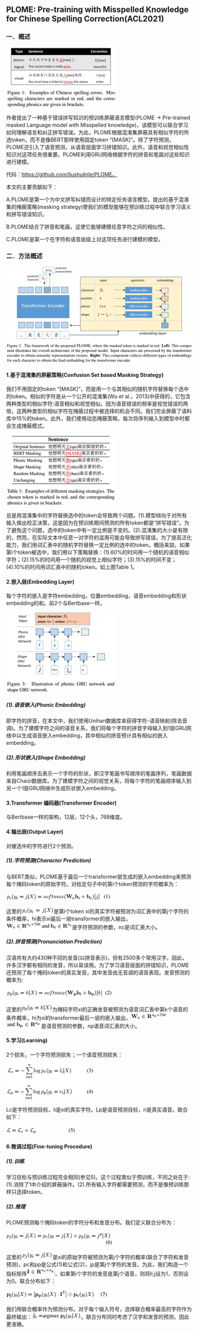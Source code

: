 ## PLOME: Pre-training with Misspelled Knowledge for Chinese Spelling Correction(ACL2021)
### 一．概述
![](./1.png)

作者提出了一种基于错误拼写知识的预训练屏蔽语言模型(PLOME -> Pre-trained masked Language model with Misspelled knowledge)，该模型可以联合学习如何理解语言和纠正拼写错误。为此，PLOME根据混淆集屏蔽具有相似字符的所选token，而不是像BERT那样使用固定token “[MASK]”。除了字符预测，PLOME还引入了语音预测，从语音层面学习拼错知识。此外，语音和视觉相似性知识对这项任务很重要。PLOME利用GRU网络根据字符的拼音和笔画对这些知识进行建模。

代码：https://github.com/liushulinle/PLOME。

本文的主要贡献如下：

A.PLOME是第一个为中文拼写纠错而设计的特定任务语言模型。提出的基于混淆集的掩蔽策略(masking strategy)使我们的模型能够在预训练过程中联合学习语义和拼写错误知识。

B.PLOME结合了拼音和笔画，这使它能够建模任意字符之间的相似性。

C.PLOME是第一个在字符和语音层级上对这项任务进行建模的模型。
### 二．方法概述
![](./2.png)
#### 1.基于混淆集的屏蔽策略(Confusion Set based Masking Strategy)
我们不用固定的token “[MASK]”，而是用一个与其相似的随机字符替换每个选中的token。相似的字符是从一个公开的混淆集(Wu et al.，2013)中获得的，它包含两种类型的相似字符:语音相似和视觉相似。因为语音错误的频率是视觉错误的两倍，这两种类型的相似字符在掩蔽过程中被选择的机会不同。我们完全屏蔽了语料库中15%的token。此外，我们使用动态掩蔽策略，每次将序列输入到模型中时都会生成掩蔽模式。

![](./3.png)

总是用混淆集中的字符替换选中的token会导致两个问题。(1).模型倾向于对所有输入做出校正决策，这是因为在预训练期间预测的所有token都是“拼写错误”。为了避免这个问题，选中的token中有一定比例是不变的。(2).混淆集的大小是有限的，然而，在实际文本中任意一对字符的滥用可能会导致拼写错误。为了提高泛化能力，我们用词汇表中的随机字符替换一定比例的选中的token。概括来説，如果第i个token被选中，我们用以下策略替换：(1).60%的时间用一个随机的语音相似字符；(2).15%的时间用一个随机的视觉上相似字符；(3).15%的时间不变；(4).10%的时间用词汇表中的随机token。如上图Table 1。
#### 2.嵌入层(Embedding Layer)
每个字符的嵌入是字符embedding，位置embedding，语音embedding和形状embedding的和。前2个与Bertbase一样。

![](./4.png)
##### (1).语音嵌入(Phonic Embedding)
即字符的拼音，在本文中，我们使用Unihan数据库来获得字符-语音映射(除去音调)。为了建模字符之间的语音关系，我们将每个字符的拼音字母输入到1层GRU网络中以生成语音嵌入embedding，其中相似的拼音预计具有相似的嵌入embedding。
##### (2).形状嵌入(Shape Embedding)
利用笔画顺序去表示一个字符的形状，即汉字笔画书写顺序的笔画序列，笔画数据来自Chaizi数据库。为了建模字符之间的视觉关系，将每个字符的笔画顺序输入到另一个1层GRU网络中生成形状嵌入embedding。
#### 3.Transformer 编码器(Transformer Encoder)
与Bertbase一样的架构，12层，12个头，768维度。
#### 4.输出层(Output Layer)
对被选中的字符进行2个预测。
##### (1).字符预测(Character Prediction)
与BERT类似，PLOME基于最后一个transformer层生成的嵌入embedding来预测每个掩码token的原始字符。对给定句子中的第i个token预测的字符概率为：

![](./5.png)

这里的![](./6.png)是第i个token xi的真实字符被预测为词汇表中的第j个字符的条件概率，hi表示xi最后一层transformer的嵌入输出，![](./7.png)是字符预测的参数，nc是词汇表大小。
##### (2).拼音预测(Pronunciation Prediction)
汉语共有大约430种不同的发音(以拼音表示)，但有2500多个常用汉字。因此，许多汉字都有相同的发音，所以易误用。为了学习语音层面的拼错知识，PLOME还预测了每个掩码token的真实发音，其中发音由无音调的语音表现。发音预测的概率为:

![](./8.png)

这里的![](./9.png)为掩码字符xi的正确发音被预测为语音词汇表中第k个语音的条件概率，hi为xi的transformer最后一层的嵌入输出，![](./10.png)![](./11.png)是语音预测的参数，np语音词汇表的大小。
#### 5.学习(Learning)
2个损失，一个字符预测损失；一个语音预测损失：

![](./12.png)

Lc是字符预测目标，li是xi的真实字符。Lp是语音预测目标，ri是真实语音。联合如下：

![](./13.png)

#### 6.微调过程(Fine-tuning Procedure)
##### (1).训练
学习目标与预训练过程完全相同(参见5)。这个过程类似于预训练，不同之处在于:(1).消除了1中介绍的屏蔽操作。(2).所有输入字符都需要预测，而不是像预训练那样只选择token。
##### (2).推理
PLOME预测每个掩码token的字符分布和发音分布。我们定义联合分布为：

![](./14.png)

这里的![](./15.png)是xi的原始字符被预测为第j个字符的概率(联合了字符和发音预测)，pc和pp是公式(1)和公式(2)，jp是第j个字符的发音。为此，我们构造一个指标矩阵![](./16.png)，如果第i个字符的发音是第j个语音，则将Ii,j设为1，否则设为0。联合分布如下：

![](./17.png)

我们用联合概率作为预测分布。对于每个输入符号，选择联合概率最高的字符作为最终输出：![](./18.png)。联合分布同时考虑了汉字和发音的预测，因此更准确。

